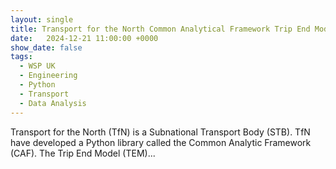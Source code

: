 ```yaml
---
layout: single
title: Transport for the North Common Analytical Framework Trip End Model
date:   2024-12-21 11:00:00 +0000
show_date: false
tags: 
  - WSP UK
  - Engineering
  - Python
  - Transport
  - Data Analysis
---
```


Transport for the North (TfN) is a Subnational Transport Body (STB).
TfN have developed a Python library called the Common Analytic Framework (CAF).
The Trip End Model (TEM)...
